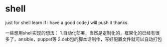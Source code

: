 # shell
just for shell learn
if i have a good code,i will push it
thanks.

一些想用shell实现的想法：
1.自动化部署，当然是定制化的，框架化的已经有很多了，ansible，puppet等
2.deb包的脚本话制作，写好配置文件就可以自动打包

